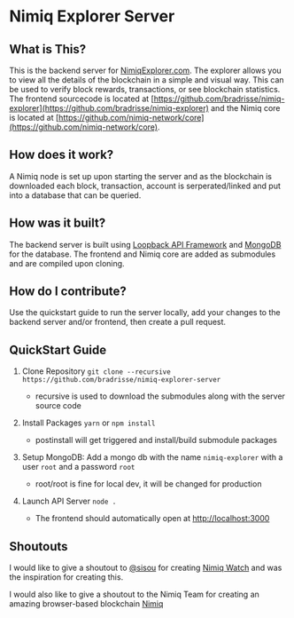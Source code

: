 # Nimiq Explorer Server

## What is This?
This is the backend server for [NimiqExplorer.com](https://nimiqexplorer.com). The explorer allows you to view all the details of the blockchain in a simple and visual way. This can be used to verify block rewards, transactions, or see blockchain statistics. The frontend sourcecode is located at [https://github.com/bradrisse/nimiq-explorer](https://github.com/bradrisse/nimiq-explorer) and the Nimiq core is located at [https://github.com/nimiq-network/core](https://github.com/nimiq-network/core).

## How does it work?
A Nimiq node is set up upon starting the server and as the blockchain is downloaded each block, transaction, account is serperated/linked and put into a database that can be queried.

## How was it built?
The backend server is built using [Loopback API Framework](https://loopback.io/) and [MongoDB](https://www.mongodb.com/) for the database. The frontend and Nimiq core are added as submodules and are compiled upon cloning.

## How do I contribute?
Use the quickstart guide to run the server locally, add your changes to the backend server and/or frontend, then create a pull request.

## QuickStart Guide

1. Clone Repository `git clone --recursive https://github.com/bradrisse/nimiq-explorer-server`
    - recursive is used to download the submodules along with the server source code
    
2. Install Packages `yarn` or `npm install`
    - postinstall will get triggered and install/build submodule packages
    
3. Setup MongoDB: Add a mongo db with the name `nimiq-explorer` with a user `root` and a password `root`
    - root/root is fine for local dev, it will be changed for production
    
4. Launch API Server `node .`
    - The frontend should automatically open at [http://localhost:3000](http://localhost:3000)
    
## Shoutouts

I would like to give a shoutout to [@sisou](https://github.com/sisou) for creating [Nimiq Watch](https://nimiq.watch) and was the inspiration for creating this.

I would also like to give a shoutout to the Nimiq Team for creating an amazing browser-based blockchain [Nimiq](https://nimiq.com)
    
